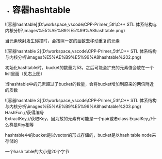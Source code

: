 - # 容器hashtable

![容器hashtable](D:\workspace_vscode\CPP-Primer_5th\C++ STL 体系结构与内核分析\images\%E5%AE%B9%E5%99%A8hashtable.png)  

当元素映射发生碰撞时，会按照一定的函数去移动重复的元素

![容器hashtable 2](D:\workspace_vscode\CPP-Primer_5th\C++ STL 体系结构与内核分析\images\%E5%AE%B9%E5%99%A8hashtable%202.png)  

初始化hashtable时，bucket的数量为53，之后可能会扩充的元素值会放在一个list里面（见右上图）

当hashtable中的元素超过了bucket的数量，会将bucket增加到原来的两倍附近的质数

![容器hashtable 3](D:\workspace_vscode\CPP-Primer_5th\C++ STL 体系结构与内核分析\images\%E5%AE%B9%E5%99%A8hashtable%203.png)  
HashFcn,//获得编号  
ExtractKey,//获取Key，因为放的元素有可能是一个pair或者class 
EqualKey,//什么样是Key相等  

hashtable中的bucket是以vector的形式存储的，bucket是以hash table node来存储的

一个hash table的大小是20个字节

